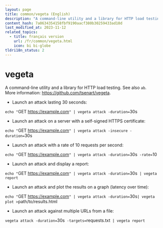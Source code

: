 ```yaml
---
layout: page
title: common/vegeta (English)
description: "A command-line utility and a library for HTTP load testing."
content_hash: 7a0634354158fbf9190aacf380b30259433ad10d
last_modified_at: 2023-11-12
related_topics:
  - title: français version
    url: /fr/common/vegeta.html
    icon: bi bi-globe
tldri18n_status: 2
---
```

# vegeta

A command-line utility and a library for HTTP load testing.
See also `ab`.
More information: <https://github.com/tsenart/vegeta>.

- Launch an attack lasting 30 seconds:

`echo "`<span class="tldr-var badge badge-pill bg-dark-lm bg-white-dm text-white-lm text-dark-dm font-weight-bold">GET https://example.com</span>`" | vegeta attack -duration=`<span class="tldr-var badge badge-pill bg-dark-lm bg-white-dm text-white-lm text-dark-dm font-weight-bold">30s</span>

- Launch an attack on a server with a self-signed HTTPS certificate:

`echo "`<span class="tldr-var badge badge-pill bg-dark-lm bg-white-dm text-white-lm text-dark-dm font-weight-bold">GET https://example.com</span>`" | vegeta attack -insecure -duration=`<span class="tldr-var badge badge-pill bg-dark-lm bg-white-dm text-white-lm text-dark-dm font-weight-bold">30s</span>

- Launch an attack with a rate of 10 requests per second:

`echo "`<span class="tldr-var badge badge-pill bg-dark-lm bg-white-dm text-white-lm text-dark-dm font-weight-bold">GET https://example.com</span>`" | vegeta attack -duration=`<span class="tldr-var badge badge-pill bg-dark-lm bg-white-dm text-white-lm text-dark-dm font-weight-bold">30s</span>` -rate=`<span class="tldr-var badge badge-pill bg-dark-lm bg-white-dm text-white-lm text-dark-dm font-weight-bold">10</span>

- Launch an attack and display a report:

`echo "`<span class="tldr-var badge badge-pill bg-dark-lm bg-white-dm text-white-lm text-dark-dm font-weight-bold">GET https://example.com</span>`" | vegeta attack -duration=`<span class="tldr-var badge badge-pill bg-dark-lm bg-white-dm text-white-lm text-dark-dm font-weight-bold">30s</span>` | vegeta report`

- Launch an attack and plot the results on a graph (latency over time):

`echo "`<span class="tldr-var badge badge-pill bg-dark-lm bg-white-dm text-white-lm text-dark-dm font-weight-bold">GET https://example.com</span>`" | vegeta attack -duration=`<span class="tldr-var badge badge-pill bg-dark-lm bg-white-dm text-white-lm text-dark-dm font-weight-bold">30s</span>` | vegeta plot > `<span class="tldr-var badge badge-pill bg-dark-lm bg-white-dm text-white-lm text-dark-dm font-weight-bold">path/to/results.html</span>

- Launch an attack against multiple URLs from a file:

`vegeta attack -duration=`<span class="tldr-var badge badge-pill bg-dark-lm bg-white-dm text-white-lm text-dark-dm font-weight-bold">30s</span>` -targets=`<span class="tldr-var badge badge-pill bg-dark-lm bg-white-dm text-white-lm text-dark-dm font-weight-bold">requests.txt</span>` | vegeta report`
